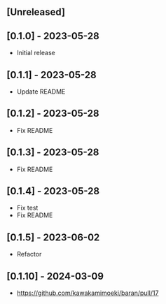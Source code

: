 ## [Unreleased]

## [0.1.0] - 2023-05-28

- Initial release

## [0.1.1] - 2023-05-28

- Update README

## [0.1.2] - 2023-05-28

- Fix README

## [0.1.3] - 2023-05-28

- Fix README

## [0.1.4] - 2023-05-28

- Fix test
- Fix README

## [0.1.5] - 2023-06-02

- Refactor

## [0.1.10] - 2024-03-09

- https://github.com/kawakamimoeki/baran/pull/17
